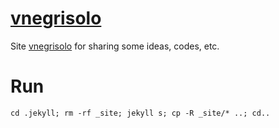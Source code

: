 # [vnegrisolo](https://vnegrisolo.github.io/)

Site [vnegrisolo](https://vnegrisolo.github.io/) for sharing some ideas, codes, etc.

# Run

```shell
cd .jekyll; rm -rf _site; jekyll s; cp -R _site/* ..; cd..
```
